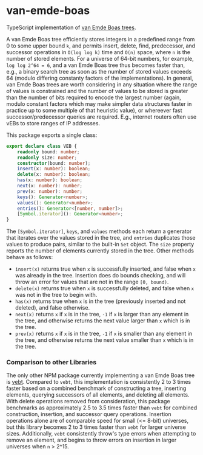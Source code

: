 # van-emde-boas
TypeScript implementation of [van Emde Boas trees](https://en.wikipedia.org/wiki/Van_Emde_Boas_tree).

A van Emde Boas tree efficiently stores integers in a predefined range from 0 to some upper bound `k`, and permits insert, delete, find, predecessor, and successor operations in `O(log log k)` time and `O(n)` space, where `n` is the number of stored elements. For a universe of 64-bit numbers, for example, `log log 2^64 = 6`, and a van Emde Boas tree thus becomes faster than, e.g., a binary search tree as soon as the number of stored values exceeds 64 (modulo differing constanty factors of the implementations). In general, van Emde Boas trees are worth considering in any situation where the range of values is constrained and the number of values to be stored is greater than the number of bits required to encode the largest number (again, modulo constant factors which may make simpler data structures faster in practice up to some multiple of that heuristic value), or whereever fast successor/predecessor queries are required. E.g., internet routers often use vEBs to store ranges of IP addresses.

This package exports a single class:

```ts
export declare class VEB {
    readonly bound: number;
    readonly size: number;
    constructor(bound: number);
    insert(x: number): boolean;
    delete(x: number): boolean;
    has(x: number): boolean;
    next(x: number): number;
    prev(x: number): number;
    keys(): Generator<number>;
    values(): Generator<number>;
    entries(): Generator<[number, number]>;
    [Symbol.iterator](): Generator<number>;
}
```

The `[Symbol.iterator]`, `keys`, and `values` methods each return a generator that iterates over the values stored in the tree, and `entries` duplicates those values to produce pairs, similar to the built-in `Set` object. The `size` property reports the number of elements currently stored in the tree. Other methods behave as follows:

* `insert(x)` returns true when `x` is successfully inserted, and false when `x` was already in the tree. Insertion does do bounds checking, and will throw an error for values that are not in the range `[0, bound)`.
* `delete(x)` returns true when `x` is successfully deleted, and false when `x` was not in the tree to begin with.
* `has(x)` returns true when `x` is in the tree (previously inserted and not deleted), and false otherwise.
* `next(x)` returns `x` if `x` is in the tree, `-1` if `x` is larger than any element in the tree, and otherwise returns the next value larger than `x` which is in the tree.
* `prev(x)` returns `x` if `x` is in the tree, `-1` if `x` is smaller than any element in the tree, and otherwise returns the next value smaller than `x` which is in the tree.

### Comparison to other Libraries

The only other NPM package currently implementing a van Emde Boas tree is [vebt](https://www.npmjs.com/package/vebt).
Compared to `vebt`, this implementation is consistently 2 to 3 times faster based on a combined benchmark of constructing a tree, inserting elements, querying successors of all elements, and deleting all elements. With delete operations removed from consideration, this package benchmarks as approximately 2.5 to 3.5 times faster than `vebt` for combined construction, insertion, and successor query operations. Insertion operations alone are of comparable speed for small (<= 8-bit) universes, but this library becomes 2 to 3 times faster than `vebt` for larger universe sizes. Additionally, `vebt` consistently throw's type errors when attempting to remove an element, and begins to throw errors on insertion in larger universes when `n` > 2^15.